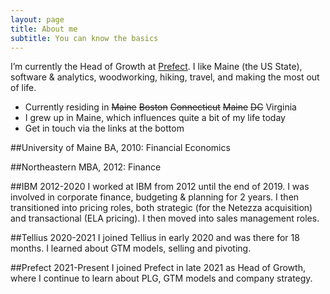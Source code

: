 ```yaml
---
layout: page
title: About me
subtitle: You can know the basics
---
```


I’m currently the Head of Growth at [Prefect](https://www.prefect.io). I like Maine (the US State), software & analytics, woodworking, hiking, travel, and making the most out of life.

- Currently residing in <s>Maine</s> <s>Boston</s> <s>Connecticut</s> <s>Maine</s> <s>DC</s> Virginia
- I grew up in Maine, which influences quite a bit of my life today
- Get in touch via the links at the bottom

##University of Maine BA, 2010: Financial Economics

##Northeastern MBA, 2012: Finance

##IBM 2012-2020
I worked at IBM from 2012 until the end of 2019. I was involved in corporate finance, budgeting & planning for 2 years. I then transitioned into pricing roles, both strategic (for the Netezza acquisition) and transactional (ELA pricing). I then moved into sales management roles.

##Tellius 2020-2021
I joined Tellius in early 2020 and was there for 18 months. I learned about GTM models, selling and pivoting.

##Prefect 2021-Present
I joined Prefect in late 2021 as Head of Growth, where I continue to learn about PLG, GTM models and company strategy.
